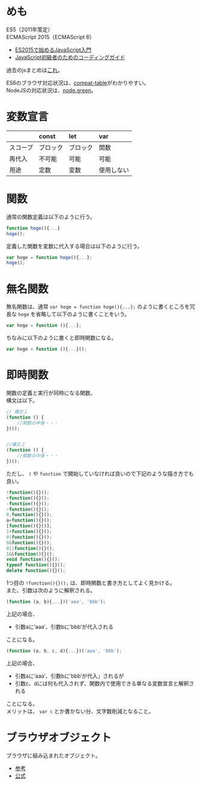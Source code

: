 # めも

ES5（2011年策定）  
ECMAScript 2015（ECMAScript 6）

- [ES2015で始めるJavaScript入門](http://qiita.com/ABCanG1015/items/824681cb88676da4f9a8)
- [JavaScript初級者のためのコーディングガイド](http://qiita.com/raccy/items/bf590d3c10c3f1a2846b)

過去のjsまとめは[これ](http://blog.pepese.com/entry/20130321/1363854485)。

ES6のブラウザ対応状況は、[compat-table](http://kangax.github.io/compat-table/es6/)がわかりやすい。  
NodeJSの対応状況は、[node.green](http://node.green)。

# 変数宣言

| |const|let|var|
|:---|:---|:---|:---|
|スコープ|ブロック|ブロック|関数|
|再代入|不可能|可能|可能|
|用途|定数|変数|使用しない|

# 関数

通常の関数定義は以下のように行う。

```js
function hoge(){...}
hoge();
```

定義した関数を変数に代入する場合は以下のように行う。

```js
var hoge = function hoge(){...};
hoge();
```

# 無名関数

無名関数は、通常 ```var hoge = function hoge(){...};``` のように書くところを冗長な ```hoge``` を省略して以下のように書くことをいう。

```js
var hoge = function (){...};
```

ちなみに以下のように書くと即時関数になる。

```js
var hoge = function (){...}();
```

# 即時関数

関数の定義と実行が同時になる関数。  
構文は以下。

```js
// 構文１
(function () {
    //関数の中身・・・
}());


//構文２
(function () {
    //関数の中身・・・
})();
```

ただし、 ```(``` や ```function``` で開始していなければ良いので下記のような描き方でも良い。

```js
!function(){}();
+function(){}();
-function(){}();
~function(){}();
0,function(){}();
a=function(){}();
[function(){}()];
1+function(){}();
0|function(){}();
0&function(){}();
0||function(){}();
1&&function(){}();
void function(){}();
typeof function(){}();
delete function(){}();
```

1つ目の ```!function(){}();``` は、即時関数と書き方としてよく見かける。  
また、引数は次のように解釈される。

```js
(function (a, b){...})('aaa', 'bbb');
```

上記の場合、

- 引数aに’aaa’、引数bに’bbb’が代入される

ことになる。

```js
(function (a, b, c, d){...})('aaa', 'bbb');
```

上記の場合、

- 引数aに’aaa’、引数bに’bbb’が代入」されるが
- 引数c、dには何も代入されず、関数内で使用できる単なる変数宣言と解釈される

ことになる。  
メリットは、 ```var c``` とか書かない分、文字数削減となること。


# ブラウザオブジェクト

ブラウザに組み込まれたオブジェクト。

- [参考](http://web-design-felica.hatenablog.com/entry/20160511/p1)
- [公式](https://developer.mozilla.org/ja/docs/Web/API/Window)
